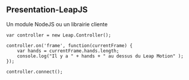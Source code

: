 ##  Presentation-LeapJS

Un module NodeJS ou un librairie cliente

```
var controller = new Leap.Controller();

controller.on('frame', function(currentFrame) {
	var hands = currentFrame.hands.length;
	console.log("Il y a " + hands + " au dessus du Leap Motion" );
});

controller.connect();

```